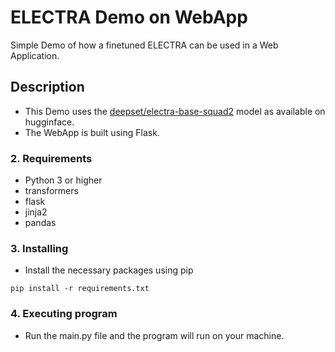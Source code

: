 # ELECTRA Demo on WebApp

Simple Demo of how a finetuned ELECTRA can be used in a Web Application.

## Description

* This Demo uses the [deepset/electra-base-squad2](https://huggingface.co/deepset/electra-base-squad2) model as available on hugginface.
* The WebApp is built using Flask.

### 2. Requirements

* Python 3 or higher
* transformers
* flask
* jinja2
* pandas

### 3. Installing

* Install the necessary packages using pip
```
pip install -r requirements.txt
```

### 4. Executing program

* Run the main.py file and the program will run on your machine.
